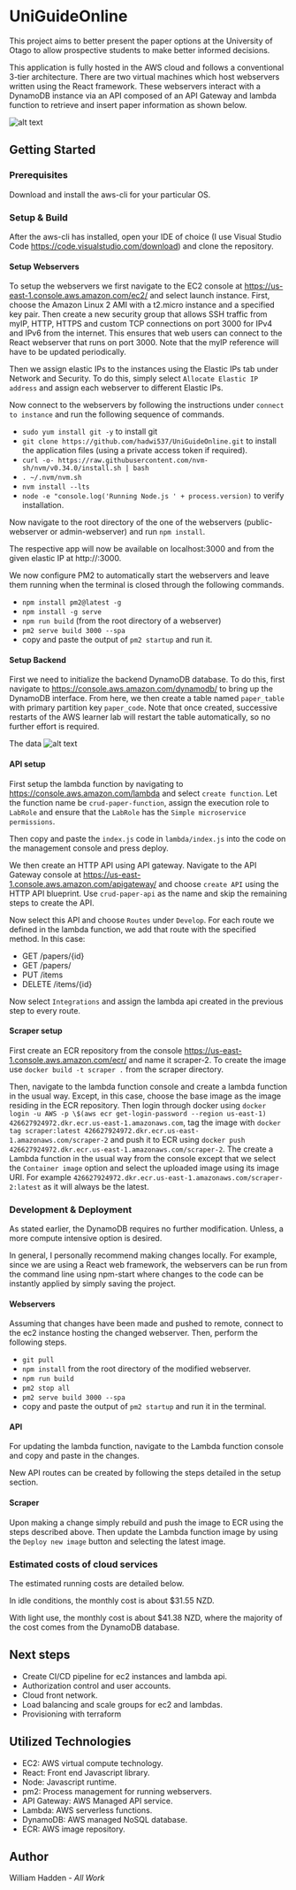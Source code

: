# UniGuideOnline

This project aims to better present the paper options at the University of Otago to allow prospective students to make better informed decisions.

This application is fully hosted in the AWS cloud and follows a conventional 3-tier architecture. There are two virtual machines which host webservers written using the React framework. These webservers interact with a DynamoDB instance via an API composed of an API Gateway and lambda function to retrieve and insert paper information as shown below.

![alt text](https://github.com/hadwi537/UniGuideOnline/blob/master/docs-assets/AWS_architecture.jpg?raw=true)


## Getting Started

### Prerequisites

Download and install the aws-cli for your particular OS.

### Setup & Build

After the aws-cli has installed, open your IDE of choice (I use Visual Studio Code https://code.visualstudio.com/download) and clone the repository.

#### Setup Webservers

To setup the webservers we first navigate to the EC2 console at https://us-east-1.console.aws.amazon.com/ec2/ and select launch instance. First, choose the Amazon Linux 2 AMI with a t2.micro instance and a specified key pair. Then create a new security group that allows SSH traffic from myIP, HTTP, HTTPS and custom TCP connections on port 3000 for IPv4 and IPv6 from the internet. This ensures that web users can connect to the React webserver that runs on port 3000. Note that the myIP reference will have to be updated periodically. 

Then we assign elastic IPs to the instances using the Elastic IPs tab under Network and Security. To do this, simply select `Allocate Elastic IP address` and assign each webserver to different Elastic IPs.

Now connect to the webservers by following the instructions under `connect to instance` and run the following sequence of commands. 

*  `sudo yum install git -y` to install git
* `git clone https://github.com/hadwi537/UniGuideOnline.git` to install the application files (using a private access token if required).
* `curl -o- https://raw.githubusercontent.com/nvm-sh/nvm/v0.34.0/install.sh | bash`
* `. ~/.nvm/nvm.sh`
* `nvm install --lts`
* `node -e "console.log('Running Node.js ' + process.version)` to verify installation.

Now navigate to the root directory of the one of the webservers (public-webserver or admin-webserver) and run `npm install`.

The respective app will now be available on localhost:3000 and from the given elastic IP at http://<elastic-ip>:3000.

We now configure PM2 to automatically start the webservers and leave them running when the terminal is closed through the following commands.

* `npm install pm2@latest -g`
* `npm install -g serve`
* `npm run build` (from the root directory of a webserver)
* `pm2 serve build 3000 --spa`
* copy and paste the output of `pm2 startup` and run it.

#### Setup Backend

First we need to initialize the backend DynamoDB database. To do this, first navigate to https://console.aws.amazon.com/dynamodb/ to bring up the DynamoDB interface. From here, we then create a table named `paper_table` with primary partition key `paper_code`. Note that once created, successive restarts of the AWS learner lab will restart the table automatically, so no further effort is required. 

The data
![alt text](https://github.com/hadwi537/UniGuideOnline/blob/master/docs-assets/paper_erd.PNG?raw=true)

#### API setup

First setup the lambda function by navigating to https://console.aws.amazon.com/lambda and select `create function`. Let the function name be `crud-paper-function`, assign the execution role to `LabRole` and ensure that the `LabRole` has the `Simple microservice permissions`.

Then copy and paste the `index.js` code in `lambda/index.js` into the code on the management console and press deploy.

We then create an HTTP API using API gateway. Navigate to the API Gateway console at https://us-east-1.console.aws.amazon.com/apigateway/ and choose `create API` using the HTTP API blueprint. Use `crud-paper-api` as the name and skip the remaining steps to create the API. 

Now select this API and choose `Routes` under `Develop`. For each route we defined in the lambda function, we add that route with the specified method. In this case: 

* GET /papers/{id} 
* GET /papers/
* PUT /items
* DELETE /items/{id}

Now select `Integrations` and assign the lambda api created in the previous step to every route.

#### Scraper setup

First create an ECR repository from the console https://us-east-1.console.aws.amazon.com/ecr/ and name it scraper-2. To create the image use `docker build -t scraper .` from the scraper directory. 

Then, navigate to the lambda function console and create a lambda function in the usual way. Except, in this case, choose the base image as the image residing in the ECR repository. Then login through docker using `docker login -u AWS -p \$(aws ecr get-login-password --region us-east-1) 426627924972.dkr.ecr.us-east-1.amazonaws.com`, tag the image with `docker tag scraper:latest 426627924972.dkr.ecr.us-east-1.amazonaws.com/scraper-2` and push it to ECR using `docker push 426627924972.dkr.ecr.us-east-1.amazonaws.com/scraper-2`. 
The create a Lambda function in the usual way from the console except that we select the `Container image` option and select the uploaded image using its image URI. For example `426627924972.dkr.ecr.us-east-1.amazonaws.com/scraper-2:latest` as it will always be the latest.
### Development & Deployment

As stated earlier, the DynamoDB requires no further modification. Unless, a more compute intensive option is desired.

In general, I personally recommend making changes locally. For example, since we are using a React web framework, the webservers can be run from the command line using npm-start where changes to the code can be instantly applied by simply saving the project. 

#### Webservers

Assuming that changes have been made and pushed to remote, connect to the ec2 instance hosting the changed webserver. Then, perform the following steps.

* `git pull`
* `npm install` from the root directory of the modified webserver.
* `npm run build`
* `pm2 stop all`
* `pm2 serve build 3000 --spa` 
* copy and paste the output of `pm2 startup` and run it in the terminal.
#### API

For updating the lambda function, navigate to the Lambda function console and copy and paste in the changes.

New API routes can be created by following the steps detailed in the setup section.

#### Scraper

Upon making a change simply rebuild and push the image to ECR using the steps described above. Then update the Lambda function image by using the `Deploy new image` button and selecting the latest image.

### Estimated costs of cloud services
The estimated running costs are detailed below.

In idle conditions, the monthly cost is about $31.55 NZD.

With light use, the monthly cost is about $41.38 NZD, where the majority of the cost comes from the DynamoDB database.

## Next steps 

* Create CI/CD pipeline for ec2 instances and lambda api.
* Authorization control and user accounts.
* Cloud front network.
* Load balancing and scale groups for ec2 and lambdas.
* Provisioning with terraform

## Utilized Technologies

* EC2: AWS virtual compute technology.
* React: Front end Javascript library.
* Node: Javascript runtime.
* pm2: Process management for running webservers.
* API Gateway: AWS Managed API service.
* Lambda: AWS serverless functions.
* DynamoDB: AWS managed NoSQL database.
* ECR: AWS image repository.

## Author

William Hadden - *All Work*